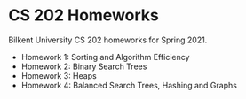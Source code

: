 # CS 202 Homeworks
Bilkent University CS 202 homeworks for Spring 2021.

- Homework 1: Sorting and Algorithm Efficiency
- Homework 2: Binary Search Trees
- Homework 3: Heaps
- Homework 4:  Balanced Search Trees, Hashing and Graphs
